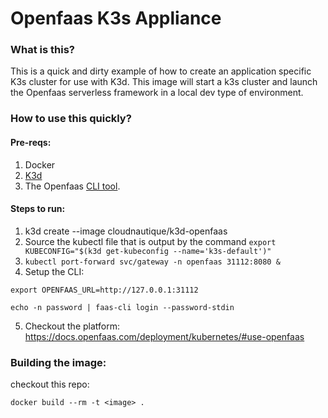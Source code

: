 # Openfaas K3s Appliance 

### What is this? 

This is a quick and dirty example of how to create an application specific K3s cluster for use with K3d. This image will start a k3s cluster and launch the Openfaas serverless framework in a local dev type of environment.


### How to use this quickly?

#### Pre-reqs:

 1) Docker
 2) [K3d](https://github.com/rancher/k3d/releases)
 3) The Openfaas [CLI tool](https://github.com/openfaas/faas-cli#get-started-install-the-cli). 


#### Steps to run:

 1) k3d create --image cloudnautique/k3d-openfaas
 2) Source the kubectl file that is output by the command `export KUBECONFIG="$(k3d get-kubeconfig --name='k3s-default')"`
 3) `kubectl port-forward svc/gateway -n openfaas 31112:8080 &`
 4) Setup the CLI:
```
export OPENFAAS_URL=http://127.0.0.1:31112

echo -n password | faas-cli login --password-stdin
```
 5) Checkout the platform: https://docs.openfaas.com/deployment/kubernetes/#use-openfaas


### Building the image:

checkout this repo:

`docker build --rm -t <image> .`


